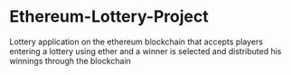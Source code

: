# Ethereum-Lottery-Project
Lottery application on the ethereum blockchain that accepts players entering a lottery using ether and a winner is selected and distributed his winnings through the blockchain

